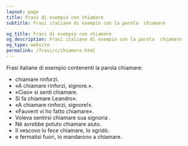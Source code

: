 ```yaml
---
layout: page
title: Frasi di esempio con chiamare 
subtitle: Frasi italiane di esempio con la parola  chiamare

og_title: Frasi di esempio con chiamare 
og_description: Frasi italiane di esempio con la parola  chiamare
og_type: website
permalink: /frasi/c/chiamare.html
---
```


Frasi italiane di esempio contenenti la parola chiamare:


- chiamare rinforzi.
- «A chiamare rinforzi, signore.».
- «Ciao» si sentì chiamare.
- Si fa chiamare Leandro».
- «A chiamare rinforzi, signore!».
- «Fauvent vi ho fatto chiamare».
- Voleva sentirsi chiamare sua signoria .
- Né avrebbe potuto chiamare aiuto.
- Il vescovo lo fece chiamare, lo sgridò.
- e fermatisi fuori, lo mandarono a chiamare.

